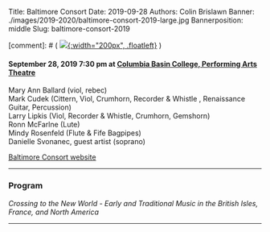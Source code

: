 Title: Baltimore Consort
Date: 2019-09-28
Authors: Colin Brislawn
Banner: ./images/2019-2020/baltimore-consort-2019-large.jpg
Bannerposition: middle
Slug: baltimore-consort-2019

[comment]: # ( [![ ]({filename}/images/2017-2018/aeolus-quartet-400.jpg){:width="200px", .floatleft}]({filename}./AeolusQuartet.md) )

#### September 28, 2019 7:30 pm at [Columbia Basin College, Performing Arts Theatre](https://goo.gl/maps/BZDawJuNMRM2)

Mary Ann Ballard (viol, rebec) <br>
Mark Cudek (Cittern, Viol, Crumhorn, Recorder &amp; Whistle , Renaissance Guitar, Percussion) <br>
Larry Lipkis (Viol, Recorder &amp; Whistle, Crumhorn, Gemshorn) <br>
Ronn McFarlne (Lute) <br>
Mindy Rosenfeld (Flute &amp; Fife Bagpipes) <br>
Danielle Svonanec, guest artist (soprano)

[Baltimore Consort website](https://baltimoreconsort.com/)

---

### Program

_Crossing to the New World - Early and Traditional Music in the British Isles, France, and
North America_

---
